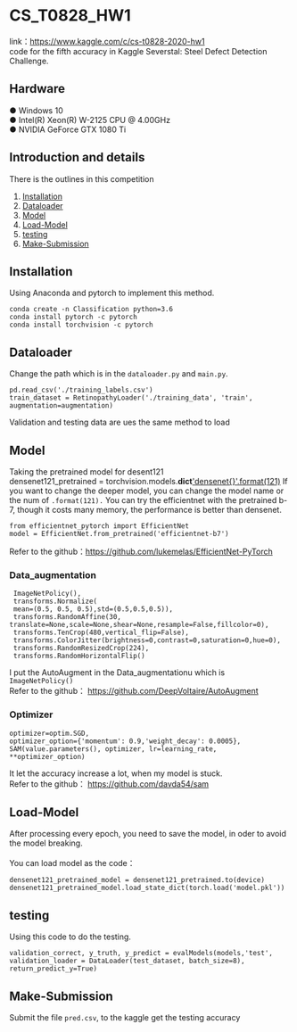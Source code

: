 # CS_T0828_HW1
link：https://www.kaggle.com/c/cs-t0828-2020-hw1 <br>
code for the fifth accuracy in Kaggle Severstal: Steel Defect Detection Challenge.

## Hardware
● Windows 10 <br>
● Intel(R) Xeon(R) W-2125 CPU @ 4.00GHz <br>
● NVIDIA GeForce GTX 1080 Ti <br>

## Introduction and details
There is the outlines in this competition <br>
1. [Installation](#Installation) <br>
2. [Dataloader](#Dataloader) <br>
3. [Model](#Model) <br>
4. [Load-Model](#Load-Model) <br>
5. [testing](#testing) <br>
6. [Make-Submission](#Make-Submission) <br>

## Installation
Using Anaconda and pytorch to implement this method.

    conda create -n Classification python=3.6
    conda install pytorch -c pytorch
    conda install torchvision -c pytorch

## Dataloader
Change the path which is in the `dataloader.py` and `main.py`.
    
    pd.read_csv('./training_labels.csv')
    train_dataset = RetinopathyLoader('./training_data', 'train', augmentation=augmentation)
Validation and testing data are ues the same method to load <br>

## Model
Taking the pretrained model for desent121 <br>
densenet121_pretrained = torchvision.models.__dict__['densenet{}'.format(121)](pretrained=True)
If you want to change the deeper model, you can change the model name or the num of `.format(121).`
You can try the efficientnet with the pretrained b-7, though it costs many memory, the performance is better than densenet.

    from efficientnet_pytorch import EfficientNet
    model = EfficientNet.from_pretrained('efficientnet-b7')
Refer to the github：https://github.com/lukemelas/EfficientNet-PyTorch <br>

### Data_augmentation
     ImageNetPolicy(),
     transforms.Normalize(
     mean=(0.5, 0.5, 0.5),std=(0.5,0.5,0.5)),
     transforms.RandomAffine(30, translate=None,scale=None,shear=None,resample=False,fillcolor=0),
     transforms.TenCrop(480,vertical_flip=False),
     transforms.ColorJitter(brightness=0,contrast=0,saturation=0,hue=0),
     transforms.RandomResizedCrop(224),
     transforms.RandomHorizontalFlip()

I put the AutoAugment in the Data_augmentationu which is `ImageNetPolicy()` <br>
Refer to the github： https://github.com/DeepVoltaire/AutoAugment <br>

### Optimizer
    optimizer=optim.SGD,
    optimizer_option={'momentum': 0.9,'weight_decay': 0.0005},
    SAM(value.parameters(), optimizer, lr=learning_rate, **optimizer_option)
   
It let the accuracy increase a lot, when my model is stuck. <br>
Refer to the github： https://github.com/davda54/sam <br>            
                        
## Load-Model
After processing every epoch, you need to save the model, in oder to avoid the model breaking. <br>   
You can load model as the code： 

    densenet121_pretrained_model = densenet121_pretrained.to(device)
    densenet121_pretrained_model.load_state_dict(torch.load('model.pkl'))

## testing
Using this code to do the testing. <br>

    validation_correct, y_truth, y_predict = evalModels(models,'test', validation_loader = DataLoader(test_dataset, batch_size=8), return_predict_y=True)
    
## Make-Submission
Submit the file `pred.csv`, to the kaggle  get the testing accuracy <br>
